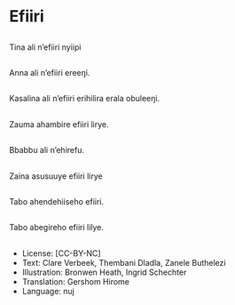 # Efiiri

##
Tina ali n’efiiri nyiipi

##
Anna ali n’efiiri ereeŋi.

##
Kasalina ali n’efiiri
erihilira erala obuleeŋi.

##
Zauma ahambire efiiri
lirye.

##
Bbabbu ali n’ehirefu.

##
Zaina asusuuye efiiri
lirye

##
Tabo ahendehiiseho
efiiri.

##
Tabo abegireho efiiri
lilye.

##
* License: [CC-BY-NC]
* Text: Clare Verbeek, Thembani Dladla, Zanele Buthelezi
* Illustration: Bronwen Heath, Ingrid Schechter
* Translation: Gershom Hirome
* Language: nuj
